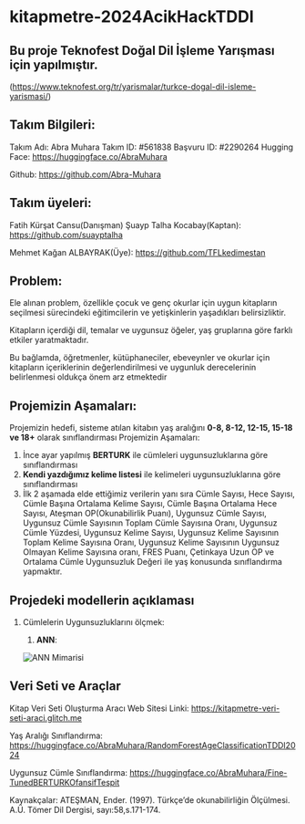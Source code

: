 
# kitapmetre-2024AcikHackTDDI

## Bu proje Teknofest Doğal Dil İşleme Yarışması için yapılmıştır.
(https://www.teknofest.org/tr/yarismalar/turkce-dogal-dil-isleme-yarismasi/)

## Takım Bilgileri:
  Takım Adı: Abra Muhara
  Takım ID: #561838
  Başvuru ID: #2290264
  Hugging Face: https://huggingface.co/AbraMuhara
  
  Github: https://github.com/Abra-Muhara
## Takım üyeleri:
  Fatih Kürşat Cansu(Danışman)
  Şuayp Talha Kocabay(Kaptan): https://github.com/suayptalha
  
  Mehmet Kağan ALBAYRAK(Üye): https://github.com/TFLkedimestan
## Problem:
  Ele  alınan problem, özellikle  çocuk ve genç okurlar için  uygun  kitapların  seçilmesi  sürecindeki eğitimcilerin ve yetişkinlerin yaşadıkları belirsizliktir.

Kitapların  içerdiği  dil, temalar  ve  uygunsuz  öğeler, yaş  gruplarına  göre  farklı  etkiler  yaratmaktadır.

Bu bağlamda, öğretmenler, kütüphaneciler, ebeveynler  ve okurlar için  kitapların  içeriklerinin  değerlendirilmesi  ve  uygunluk  derecelerinin  belirlenmesi  oldukça  önem  arz etmektedir
## Projemizin Aşamaları:
  Projemizin hedefi, sisteme atılan kitabın yaş aralığını **0-8, 8-12, 12-15, 15-18 ve 18+** olarak sınıflandırması
Projemizin Aşamaları:
  1. İnce ayar yapılmış **BERTURK** ile cümleleri uygunsuzluklarına göre sınıflandırması
  2. **Kendi yazdığımız kelime listesi** ile kelimeleri uygunsuzluklarına göre sınıflandırması
  3. İlk 2 aşamada elde ettiğimiz verilerin yanı sıra Cümle Sayısı, Hece Sayısı, Cümle Başına Ortalama Kelime Sayısı, Cümle Başına Ortalama Hece Sayısı, Ateşman OP(Okunabilirlik Puanı), Uygunsuz Cümle Sayısı, Uygunsuz Cümle Sayısının Toplam Cümle Sayısına Oranı, Uygunsuz Cümle Yüzdesi, Uygunsuz Kelime Sayısı, Uygunsuz Kelime Sayısının Toplam Kelime Sayısına Oranı, Uygunsuz Kelime Sayısının Uygunsuz Olmayan Kelime Sayısına oranı, FRES Puanı, Çetinkaya Uzun OP ve Ortalama Cümle Uygunsuzluk Değeri ile yaş konusunda sınıflandırma yapmaktır.
 ## Projedeki modellerin açıklaması
 1. Cümlelerin Uygunsuzluklarını ölçmek:
	 1. **ANN**:



	![ANN Mimarisi](https://github.com/Abra-Muhara/kitapmetre-2024AcikHackTDDI/blob/main/additionalImages/ofansif_model.h5.png)

  
## Veri Seti ve Araçlar
Kitap Veri Seti Oluşturma Aracı Web Sitesi Linki:
https://kitapmetre-veri-seti-araci.glitch.me

Yaş Aralığı Sınıflandırma: https://huggingface.co/AbraMuhara/RandomForestAgeClassificationTDDI2024

Uygunsuz Cümle Sınıflandırma: https://huggingface.co/AbraMuhara/Fine-TunedBERTURKOfansifTespit


Kaynakçalar:
ATEŞMAN, Ender. (1997). Türkçe’de okunabilirliğin Ölçülmesi. A.Ü. Tömer Dil Dergisi, sayı:58,s.171-174.


